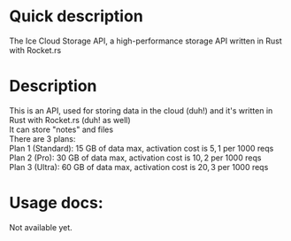 # Quick description  
The Ice Cloud Storage API, a high-performance storage API written in Rust with Rocket.rs  
  
# Description  
This is an API, used for storing data in the cloud (duh!) and it's written in Rust with Rocket.rs (duh! as well)  
It can store "notes" and files  
There are 3 plans:  
Plan 1 (Standard): 15 GB of data max, activation cost is 5$, 1$ per 1000 reqs    
Plan 2 (Pro): 30 GB of data max, activation cost is 10$, 2$ per 1000 reqs  
Plan 3 (Ultra): 60 GB of data max, activation cost is 20$, 3$ per 1000 reqs  
  
# Usage docs:  
Not available yet.  